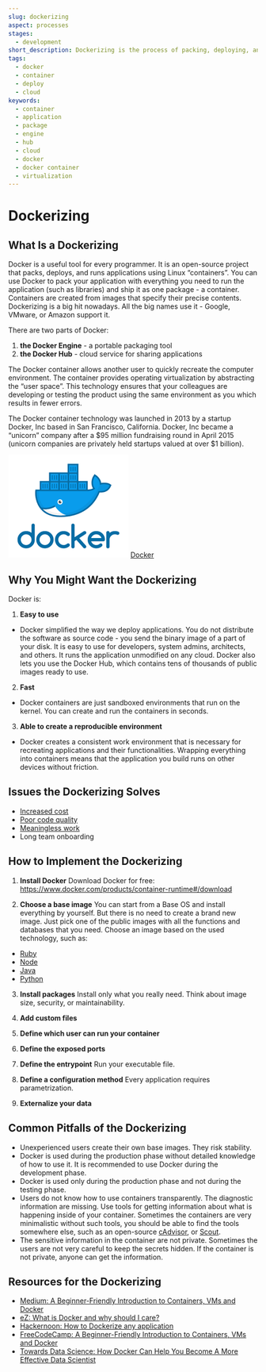 ```yaml
---
slug: dockerizing
aspect: processes
stages:
  - development
short_description: Dockerizing is the process of packing, deploying, and running applications using Docker containers. Docker is an open-source tool that ships your application with all the neccessary functionalities as one package.
tags:
  - docker
  - container
  - deploy
  - cloud
keywords:
  - container
  - application
  - package
  - engine
  - hub
  - cloud
  - docker
  - docker container
  - virtualization
---
```


# Dockerizing

## What Is a Dockerizing

Docker is a useful tool for every programmer. It is an open-source project that packs, deploys, and runs applications using Linux “containers”. You can use Docker to pack your application with everything you need to run the application (such as libraries) and ship it as one package - a container. Containers are created from images that specify their precise contents. Dockerizing is a big hit nowadays. All the big names use it - Google, VMware, or Amazon support it.

There are two parts of Docker:

1. **the Docker Engine** - a portable packaging tool
2. **the Docker Hub** - cloud service for sharing applications

The Docker container allows another user to quickly recreate the computer environment. The container provides operating virtualization by abstracting the “user space”. This technology ensures that your colleagues are developing or testing the product using the same environment as you which results in fewer errors.

The Docker container technology was launched in 2013 by a startup Docker, Inc based in San Francisco, California. Docker, Inc became a “unicorn” company after a $95 million fundraising round in April 2015 (unicorn companies are privately held startups valued at over $1 billion).

![Docker](/files/docker.png)
[Docker](https://www.docker.com/)

## Why You Might Want the Dockerizing

Docker is:

1. **Easy to use**

- Docker simplified the way we deploy applications. You do not distribute the software as source code - you send the binary image of a part of your disk. It is easy to use for developers, system admins, architects, and others. It runs the application unmodified on any cloud. Docker also lets you use the Docker Hub, which contains tens of thousands of public images ready to use.

2. **Fast**

- Docker containers are just sandboxed environments that run on the kernel. You can create and run the containers in seconds.

3. **Able to create a reproducible environment**

- Docker creates a consistent work environment that is necessary for recreating applications and their functionalities. Wrapping everything into containers means that the application you build runs on other devices without friction.

## Issues the Dockerizing Solves

- [Increased cost](/issues/increased-cost)
- [Poor code quality](/issues/poor-code-quality)
- [Meaningless work](/issues/meaningless-work)
- Long team onboarding

## How to Implement the Dockerizing

1. **Install Docker**
   Download Docker for free: https://www.docker.com/products/container-runtime#/download

2. **Choose a base image**
   You can start from a Base OS and install everything by yourself. But there is no need to create a brand new image. Just pick one of the public images with all the functions and databases that you need. Choose an image based on the used technology, such as:

- [Ruby](https://hub.Docker.com/_/ruby/)
- [Node](https://hub.Docker.com/_/node/)
- [Java](https://hub.Docker.com/_/java/)
- [Python](https://hub.Docker.com/_/python/)

3. **Install packages**
   Install only what you really need. Think about image size, security, or maintainability.

4. **Add custom files**

5. **Define which user can run your container**

6. **Define the exposed ports**

7. **Define the entrypoint**
   Run your executable file.

8. **Define a configuration method**
   Every application requires parametrization.

9. **Externalize your data**

## Common Pitfalls of the Dockerizing

- Unexperienced users create their own base images. They risk stability.
- Docker is used during the production phase without detailed knowledge of how to use it. It is recommended to use Docker during the development phase.
- Docker is used only during the production phase and not during the testing phase.
- Users do not know how to use containers transparently. The diagnostic information are missing. Use tools for getting information about what is happening inside of your container. Sometimes the containers are very minimalistic without such tools, you should be able to find the tools somewhere else, such as an open-source [cAdvisor](https://github.com/google/cadvisor), or [Scout](https://scoutapm.com/).
- The sensitive information in the container are not private. Sometimes the users are not very careful to keep the secrets hidden. If the container is not private, anyone can get the information.

## Resources for the Dockerizing

- [Medium: A Beginner-Friendly Introduction to Containers, VMs and Docker](https://medium.com/free-code-camp/a-beginner-friendly-introduction-to-containers-vms-and-Docker-79a9e3e119b)
- [eZ: What is Docker and why should I care?](https://ez.no/Blog/What-is-Docker-and-why-should-I-care)
- [Hackernoon: How to Dockerize any application](https://hackernoon.com/how-to-Dockerize-any-application-b60ad00e76da)
- [FreeCodeCamp: A Beginner-Friendly Introduction to Containers, VMs and Docker](https://www.freecodecamp.org/news/a-beginner-friendly-introduction-to-containers-vms-and-Docker-79a9e3e119b/)
- [Towards Data Science: How Docker Can Help You Become A More Effective Data Scientist](https://towardsdatascience.com/how-Docker-can-help-you-become-a-more-effective-data-scientist-7fc048ef91d5)
